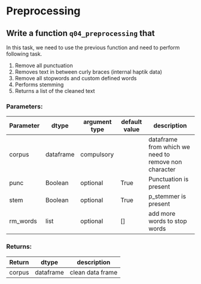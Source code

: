 # Preprocessing


## Write a function `q04_preprocessing` that 

In this task, we need to use the previous function and need to perform following task. 

1. Remove all punctuation
2. Removes text in between curly braces (internal haptik data)
3. Remove all stopwords and custom defined words
4. Performs stemming
5. Returns a list of the cleaned text

  
### Parameters:

| Parameter | dtype | argument type | default value | description |
| --- | --- | --- | --- | --- | 
| corpus | dataframe | compulsory |  | dataframe from which we need to remove non character  |
| punc | Boolean | optional | True | Punctuation is present |
| stem | Boolean | optional | True | p_stemmer is present |
| rm_words | list | optional | [] | add more words to stop words |

### Returns:

| Return | dtype | description |
| --- | --- | --- | 
| corpus | dataframe | clean data frame |

